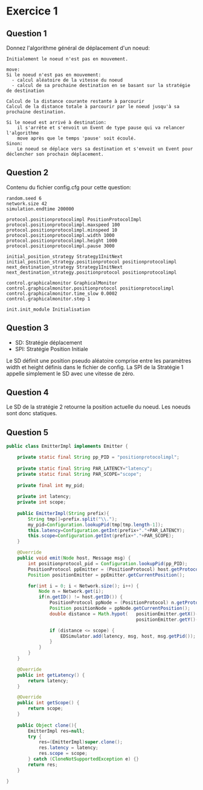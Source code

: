 # Exercice 1

## Question 1

Donnez l'algorithme général de déplacement d'un noeud:
```
Initialement le noeud n'est pas en mouvement.

move:
Si le noeud n'est pas en mouvement:
  - calcul aléatoire de la vitesse du noeud
  - calcul de sa prochaine destination en se basant sur la stratégie de destination

Calcul de la distance courante restante à parcourir
Calcul de la distance totale à parcourir par le noeud jusqu'à sa prochaine destination.

Si le noeud est arrivé à destination:
	il s'arrête et s'envoit un Event de type pause qui va relancer l'algorithme
	move après que le temps 'pause' soit écoulé.
Sinon:
	Le noeud se déplace vers sa destination et s'envoit un Event pour déclencher son prochain déplacement.
```

## Question 2
Contenu du fichier config.cfg pour cette question:
```
random.seed 6
network.size 42
simulation.endtime 200000

protocol.positionprotocolimpl PositionProtocolImpl
protocol.positionprotocolimpl.maxspeed 100
protocol.positionprotocolimpl.minspeed 10
protocol.positionprotocolimpl.width 1000
protocol.positionprotocolimpl.height 1000
protocol.positionprotocolimpl.pause 3000

initial_position_strategy Strategy1InitNext
initial_position_strategy.positionprotocol positionprotocolimpl
next_destination_strategy Strategy1InitNext
next_destination_strategy.positionprotocol positionprotocolimpl

control.graphicalmonitor GraphicalMonitor
control.graphicalmonitor.positionprotocol positionprotocolimpl
control.graphicalmonitor.time_slow 0.0002
control.graphicalmonitor.step 1

init.init_module Initialisation
```

## Question 3

- SD: Stratégie déplacement
- SPI: Stratégie Position Initiale

Le SD définit une position pseudo aléatoire comprise entre les paramètres width et height définis dans le fichier de config.
La SPI de la Stratégie 1 appelle simplement le SD avec une vitesse de zéro.


## Question 4

Le SD de la stratégie 2 retourne la position actuelle du noeud. Les noeuds sont donc statiques.

## Question 5

```java
public class EmitterImpl implements Emitter {

	private static final String pp_PID = "positionprotocolimpl";
	
	private static final String PAR_LATENCY="latency";
	private static final String PAR_SCOPE="scope";
	
	private final int my_pid;
	
	private int latency;
	private int scope;
	
	public EmitterImpl(String prefix){
		String tmp[]=prefix.split("\\.");
		my_pid=Configuration.lookupPid(tmp[tmp.length-1]);
		this.latency=Configuration.getInt(prefix+"."+PAR_LATENCY);
		this.scope=Configuration.getInt(prefix+"."+PAR_SCOPE);
	}

	@Override
	public void emit(Node host, Message msg) {
		int positionprotocol_pid = Configuration.lookupPid(pp_PID);
		PositionProtocol ppEmitter = (PositionProtocol) host.getProtocol(positionprotocol_pid);
		Position positionEmitter = ppEmitter.getCurrentPosition();

		for(int i = 0; i < Network.size(); i++) {
			Node n = Network.get(i);
			if(n.getID() != host.getID()) {
				PositionProtocol ppNode = (PositionProtocol) n.getProtocol(positionprotocol_pid);
				Position positionNode = ppNode.getCurrentPosition();
				double distance = Math.hypot(	positionEmitter.getX()-positionNode.getX(),
												positionEmitter.getY()-positionNode.getY());

				if (distance <= scope) {
					EDSimulator.add(latency, msg, host, msg.getPid());
				}
			}
		}
	}

	@Override
	public int getLatency() {
		return latency;
	}

	@Override
	public int getScope() {
		return scope;
	}
	
	public Object clone(){
		EmitterImpl res=null;
		try {
			res=(EmitterImpl)super.clone();
			res.latency = latency;
			res.scope = scope;
		} catch (CloneNotSupportedException e) {}
		return res;
	}

}
```